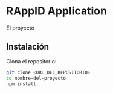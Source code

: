 # RAppID Application

El proyecto 

## Instalación

Clona el repositorio:

```bash
git clone <URL_DEL_REPOSITORIO>
cd nombre-del-proyecto
npm install
```


